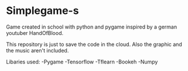 # Simplegame-s
Game created in school with python and pygame inspired by a german youtuber HandOfBlood.

This repository is just to save the code in the cloud.
Also the graphic and the music aren't included.

Libaries used:
-Pygame
-Tensorflow
-Tflearn
-Bookeh
-Numpy
